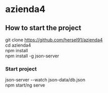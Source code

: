 # azienda4
## How to start the project
git clone https://github.com/hersel91/azienda4
<br>
cd azienda4
<br>
npm install
<br>
npm install -g json-server

### Start project
json-server --watch json-data/db.json
<br>
npm start/ng serve
